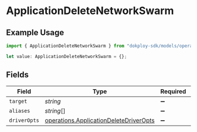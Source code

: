 # ApplicationDeleteNetworkSwarm

## Example Usage

```typescript
import { ApplicationDeleteNetworkSwarm } from "dokploy-sdk/models/operations";

let value: ApplicationDeleteNetworkSwarm = {};
```

## Fields

| Field                                                                                            | Type                                                                                             | Required                                                                                         | Description                                                                                      |
| ------------------------------------------------------------------------------------------------ | ------------------------------------------------------------------------------------------------ | ------------------------------------------------------------------------------------------------ | ------------------------------------------------------------------------------------------------ |
| `target`                                                                                         | *string*                                                                                         | :heavy_minus_sign:                                                                               | N/A                                                                                              |
| `aliases`                                                                                        | *string*[]                                                                                       | :heavy_minus_sign:                                                                               | N/A                                                                                              |
| `driverOpts`                                                                                     | [operations.ApplicationDeleteDriverOpts](../../models/operations/applicationdeletedriveropts.md) | :heavy_minus_sign:                                                                               | N/A                                                                                              |